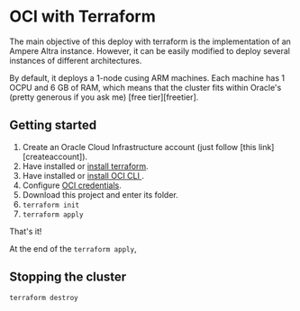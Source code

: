 # OCI with Terraform

The main objective of this deploy with terraform is the implementation of an Ampere Altra instance. However, it can be easily modified to deploy several instances of different architectures.

By default, it deploys a 1-node cusing ARM machines. Each machine
has 1 OCPU and 6 GB of RAM, which means that the cluster fits within
Oracle's (pretty generous if you ask me) [free tier][freetier].
## Getting started

1. Create an Oracle Cloud Infrastructure account (just follow [this link][createaccount]).
2. Have installed or [install terraform](https://learn.hashicorp.com/tutorials/terraform/install-cli?in=terraform/oci-get-started).
3. Have installed or [install OCI CLI ](https://docs.oracle.com/en-us/iaas/Content/API/SDKDocs/cliinstall.htm).
4. Configure [OCI credentials](https://learn.hashicorp.com/tutorials/terraform/oci-build?in=terraform/oci-get-started).
5. Download this project and enter its folder.
6. `terraform init`
7. `terraform apply`

That's it!

At the end of the `terraform apply`, 

## Stopping the cluster

`terraform destroy`

